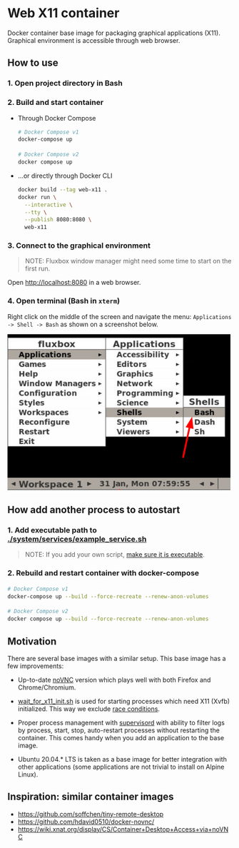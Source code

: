 # Web X11 container

Docker container base image for packaging graphical applications (X11).
Graphical environment is accessible through web browser.

## How to use

### 1. Open project directory in Bash

### 2. Build and start container

* Through Docker Compose

  ```bash
  # Docker Compose v1
  docker-compose up

  # Docker Compose v2
  docker compose up
  ```

* ...or directly through Docker CLI

  ```bash
  docker build --tag web-x11 .
  docker run \
    --interactive \
    --tty \
    --publish 8080:8080 \
    web-x11
  ```

### 3. Connect to the graphical environment

> NOTE: Fluxbox window manager might need some time to start on the first run.

Open [http://localhost:8080](http://localhost:8080) in a web browser.

### 4. Open terminal (Bash in `xterm`)

Right click on the middle of the screen and navigate the menu:
`Applications -> Shell -> Bash` as shown on a screenshot below.

![Open Bash in `xterm`](./docs/fluxbox-open_bash_in_xterm.png)

## How add another process to autostart

### 1. Add executable path to [./system/services/example_service.sh](./system/services/example_service.sh#L14)

> NOTE: If you add your own script, [make sure it is executable](https://askubuntu.com/a/229592/982082).

### 2. Rebuild and restart container with docker-compose

```bash
# Docker Compose v1
docker-compose up --build --force-recreate --renew-anon-volumes

# Docker Compose v2
docker compose up --build --force-recreate --renew-anon-volumes
```

## Motivation

There are several base images with a similar setup.
This base image has a few improvements:

* Up-to-date [noVNC](https://novnc.com) version which plays well with both
  Firefox and Chrome/Chromium.

* [wait_for_x11_init.sh](./system/services/wait_for_x11_init.sh) is used for
  starting processes which need X11 (Xvfb) initialized. This way we
  exclude [race conditions](https://en.wikipedia.org/wiki/Race_condition#In_software).

* Proper process management with [supervisord](http://supervisord.org/) with
  ability to filter logs by process, start, stop, auto-restart processes without
  restarting the container. This comes handy when you add an application
  to the base image.

* Ubuntu 20.04.* LTS is taken as a base image for better integration with other
  applications (some applications are not trivial to install on Alpine Linux).

## Inspiration: similar container images

* https://github.com/soffchen/tiny-remote-desktop
* https://github.com/hdavid0510/docker-novnc/
* https://wiki.xnat.org/display/CS/Container+Desktop+Access+via+noVNC
